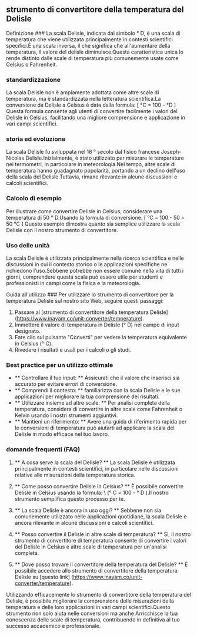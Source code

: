 ## strumento di convertitore della temperatura del Delisle

Definizione ###
La scala Delisle, indicata dal simbolo ° D, è una scala di temperatura che viene utilizzata principalmente in contesti scientifici specifici.È una scala inversa, il che significa che all'aumentare della temperatura, il valore del delisle diminuisce.Questa caratteristica unica lo rende distinto dalle scale di temperatura più comunemente usate come Celsius o Fahrenheit.

### standardizzazione
La scala Delisle non è ampiamente adottata come altre scale di temperatura, ma è standardizzata nella letteratura scientifica.La conversione da Delisle a Celsius è data dalla formula:
\[ °C = 100 - °D \]
Questa formula consente agli utenti di convertire facilmente i valori del Delisle in Celsius, facilitando una migliore comprensione e applicazione in vari campi scientifici.

### storia ed evoluzione
La scala Delisle fu sviluppata nel 18 ° secolo dal fisico francese Joseph-Nicolas Delisle.Inizialmente, è stato utilizzato per misurare le temperature nei termometri, in particolare in meteorologia.Nel tempo, altre scale di temperatura hanno guadagnato popolarità, portando a un declino dell'uso della scala del Delisle.Tuttavia, rimane rilevante in alcune discussioni e calcoli scientifici.

### Calcolo di esempio
Per illustrare come convertire Delisle in Celsius, considerare una temperatura di 50 ° D.Usando la formula di conversione:
\[ °C = 100 - 50 = 50 °C \]
Questo esempio dimostra quanto sia semplice utilizzare la scala Delisle con il nostro strumento di convertitore.

### Uso delle unità
La scala Delisle è utilizzata principalmente nella ricerca scientifica e nelle discussioni in cui il contesto storico o le applicazioni specifiche ne richiedono l'uso.Sebbene potrebbe non essere comune nella vita di tutti i giorni, comprendere questa scala può essere utile per studenti e professionisti in campi come la fisica e la meteorologia.

Guida all'utilizzo ###
Per utilizzare lo strumento di convertitore per la temperatura Delisle sul nostro sito Web, seguire questi passaggi:
1. Passare al [strumento di convertitore della temperatura Delisle] (https://www.inayam.co/unit-converter/temperature).
2. Immettere il valore di temperatura in Delisle (° D) nel campo di input designato.
3. Fare clic sul pulsante "Converti" per vedere la temperatura equivalente in Celsius (° C).
4. Rivedere i risultati e usali per i calcoli o gli studi.

### Best practice per un utilizzo ottimale
- ** Controllare il tuo input: ** Assicurati che il valore che inserisci sia accurato per evitare errori di conversione.
- ** Comprendi il contesto: ** familiarizza con la scala Delisle e le sue applicazioni per migliorare la tua comprensione dei risultati.
- ** Utilizzare insieme ad altre scale: ** Per analisi completa della temperatura, considera di convertire in altre scale come Fahrenheit o Kelvin usando i nostri strumenti aggiuntivi.
- ** Mantieni un riferimento: ** Avere una guida di riferimento rapida per le conversioni di temperatura può aiutarti ad applicare la scala del Delisle in modo efficace nel tuo lavoro.

### domande frequenti (FAQ)

1. ** A cosa serve la scala del Delisle? **
La scala Delisle è utilizzata principalmente in contesti scientifici, in particolare nelle discussioni relative alle misurazioni della temperatura storica.

2. ** Come posso convertire Delisle in Celsius? **
È possibile convertire Delisle in Celsius usando la formula: \ (° C = 100 - ° D \).Il nostro strumento semplifica questo processo per te.

3. ** La scala Delisle è ancora in uso oggi? **
Sebbene non sia comunemente utilizzato nelle applicazioni quotidiane, la scala Delisle è ancora rilevante in alcune discussioni e calcoli scientifici.

4. ** Posso convertire il Delisle in altre scale di temperatura? **
Sì, il nostro strumento di convertitore di temperatura consente di convertire i valori del Delisle in Celsius e altre scale di temperatura per un'analisi completa.

5. ** Dove posso trovare il convertitore della temperatura del Delisle? **
È possibile accedere allo strumento di convertitore della temperatura Delisle su [questo link] (https://www.inayam.co/unit-converter/temperature).

Utilizzando efficacemente lo strumento di convertitore della temperatura del Delisle, è possibile migliorare la comprensione delle misurazioni della temperatura e delle loro applicazioni in vari campi scientifici.Questo strumento non solo aiuta nelle conversioni ma anche Arricchisce la tua conoscenza delle scale di temperatura, contribuendo in definitiva al tuo successo accademico e professionale.